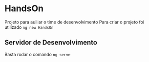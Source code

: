 # HandsOn
Projeto para auiliar o time de desenvolvimento
Para criar o projeto foi utilizado `ng new HandsOn`

## Servidor de Desenvolvimento
Basta rodar o comando `ng serve`
